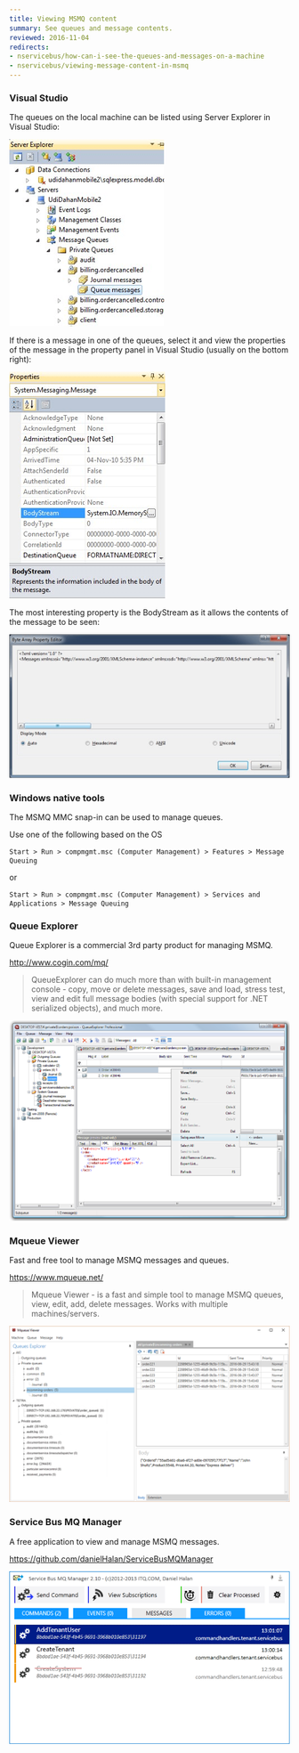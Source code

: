 ```yaml
---
title: Viewing MSMQ content
summary: See queues and message contents.
reviewed: 2016-11-04
redirects:
- nservicebus/how-can-i-see-the-queues-and-messages-on-a-machine
- nservicebus/viewing-message-content-in-msmq
---
```



### Visual Studio

The queues on the local machine can be listed using Server Explorer in Visual Studio:

![Server Explorer](server-explorer.png "Server Explorer")

If there is a message in one of the queues, select it and view the properties of the message in the property panel in Visual Studio (usually on the bottom right):

![Visual Studio properties](visual-studio-properties.png "Visual Studio properties")

The most interesting property is the BodyStream as it allows the contents of the message to be seen:

![Message contents](body-stream.png "Message contents")


### Windows native tools

The MSMQ MMC snap-in can be used to manage queues.

Use one of the following based on the OS

```no-highlight
Start > Run > compmgmt.msc (Computer Management) > Features > Message Queuing
```

or

```no-highlight
Start > Run > compmgmt.msc (Computer Management) > Services and Applications > Message Queuing
```


### Queue Explorer

Queue Explorer is a commercial 3rd party product for managing MSMQ.

http://www.cogin.com/mq/

> QueueExplorer can do much more than with built-in management console - copy, move or delete messages, save and load, stress test, view and edit full message bodies (with special support for .NET serialized objects), and much more.

![](queue-explorer.png 'width=500')


### Mqueue Viewer

Fast and free tool to manage MSMQ messages and queues.

https://www.mqueue.net/

> Mqueue Viewer - is a fast and simple tool to manage MSMQ queues, view, edit, add, delete messages. Works with multiple machines/servers.

![](mqueue.png 'width=500')


### Service Bus MQ Manager

A free application to view and manage MSMQ messages.

https://github.com/danielHalan/ServiceBusMQManager

![](service-bus-mq-manager.png)
